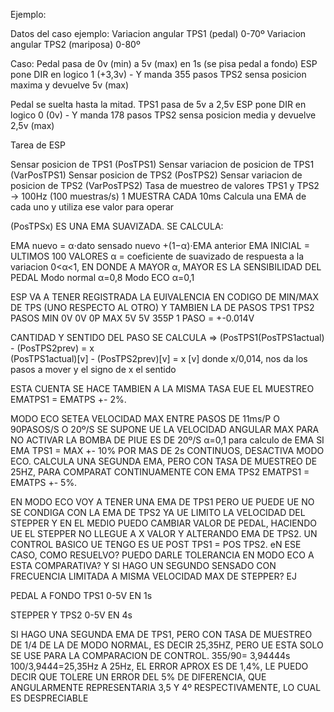 Ejemplo:

Datos del caso ejemplo:
Variacion angular TPS1 (pedal) 0-70º
Variacion angular TPS2 (mariposa) 0-80º

Caso:
Pedal pasa de 0v (min) a 5v (max) en 1s (se pisa pedal a fondo)
ESP pone DIR en logico 1 (+3,3v) - Y manda 355 pasos 
TPS2 sensa posicion maxima y devuelve 5v (max)

Pedal se suelta hasta la mitad.
TPS1 pasa de 5v a 2,5v
ESP pone DIR en logico 0 (0v) - Y manda 178 pasos
TPS2 sensa posicion media y devuelve 2,5v (max)


Tarea de ESP

Sensar posicion de TPS1 (PosTPS1)
Sensar variacion de posicion de TPS1 (VarPosTPS1)
Sensar posicion de TPS2 (PosTPS2)
Sensar variacion de posicion de TPS2 (VarPosTPS2)
Tasa de muestreo de valores TPS1 y TPS2 -> 100Hz (100 muestras/s) 1 MUESTRA CADA 10ms
Calcula una EMA de cada uno y utiliza ese valor para operar

(PosTPSx) ES UNA EMA SUAVIZADA.
SE CALCULA:

EMA nuevo = α⋅dato sensado nuevo +(1−α)⋅EMA anterior
EMA INICIAL = ULTIMOS 100 VALORES
​α = coeficiente de suavizado de respuesta a la variacion
0<α<1, EN DONDE A MAYOR α, MAYOR ES LA SENSIBILIDAD DEL PEDAL
Modo normal α=0,8
Modo ECO    α=0,1 

ESP VA A TENER REGISTRADA LA EUIVALENCIA EN CODIGO DE MIN/MAX DE TPS (UNO RESPECTO AL OTRO) Y TAMBIEN LA DE PASOS
    TPS1  TPS2   PASOS
MIN  0V    0V      0P
MAX  5V    5V     355P
1 PASO = +-0.014V

CANTIDAD Y SENTIDO DEL PASO SE CALCULA => (PosTPS1(PosTPS1actual) - (PosTPS2prev) = x  
(PosTPS1actual)[v] - (PosTPS2prev)[v] = x [v] donde x/0,014, nos da los pasos a mover y el signo de x el sentido

ESTA CUENTA SE HACE TAMBIEN A LA MISMA TASA EUE EL MUESTREO
EMATPS1 = EMATPS +- 2%.

MODO ECO 
SETEA VELOCIDAD MAX ENTRE PASOS DE 11ms/P O 90PASOS/S O 20º/S 
SE SUPONE UE LA VELOCIDAD ANGULAR MAX PARA NO ACTIVAR LA BOMBA DE PIUE ES DE 20º/S
α=0,1 para calculo de EMA
SI EMA TPS1 = MAX +- 10% POR MAS DE 2s CONTINUOS, DESACTIVA MODO ECO.
CALCULA UNA SEGUNDA EMA, PERO CON TASA DE MUESTREO DE 25HZ, PARA COMPARAT CONTINUAMENTE CON EMA TPS2
EMATPS1 = EMATPS +- 5%.




EN MODO ECO VOY A TENER UNA EMA DE TPS1 PERO UE PUEDE UE NO SE CONDIGA CON LA EMA DE TPS2 YA UE LIMITO LA VELOCIDAD DEL STEPPER Y EN EL MEDIO PUEDO CAMBIAR VALOR DE PEDAL, HACIENDO UE EL STEPPER NO LLEGUE A X VALOR Y ALTERANDO EMA DE TPS2. UN CONTROL BASICO UE TENGO ES UE POST TPS1 = POS TPS2.
eN ESE CASO, COMO RESUELVO? PUEDO DARLE TOLERANCIA EN MODO ECO A ESTA COMPARATIVA?
Y SI HAGO UN SEGUNDO SENSADO CON FRECUENCIA LIMITADA A MISMA VELOCIDAD MAX DE STEPPER?
EJ

PEDAL A FONDO TPS1
0-5V EN 1s

STEPPER Y TPS2 
0-5V EN 4s

SI HAGO UNA SEGUNDA EMA DE TPS1, PERO CON TASA DE MUESTREO DE 1/4 DE LA DE MODO NORMAL, ES DECIR 25,35HZ, PERO UE ESTA SOLO SE USE PARA LA COMPARACION DE CONTROL. 
355/90= 3,94444s
100/3,9444=25,35Hz
A 25Hz, EL ERROR APROX ES DE 1,4%, LE PUEDO DECIR QUE TOLERE UN ERROR DEL 5% DE DIFERENCIA, QUE ANGULARMENTE REPRESENTARIA 3,5 Y 4º RESPECTIVAMENTE, LO CUAL ES DESPRECIABLE
